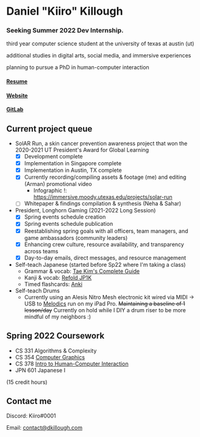 # Daniel "Kiiro" Killough

### Seeking Summer 2022 Dev Internship.

third year computer science student at the university of texas at austin (ut)

additional studies in digital arts, social media, and immersive experiences

planning to pursue a PhD in human-computer interaction

#### [Resume](https://docs.google.com/document/d/1FXz1NcMgJVjqL3nQ0yIsqa_5oouOKkEJ6UOfTG9ajCk/edit?usp=sharing)
#### [Website](https://dkillough.com/)
#### [GitLab](https://gitlab.com/dkillough)

## Current project queue

- SolAR Run, a skin cancer prevention awareness project that won the 2020-2021 UT President's Award for Global Learning 
  - [x] Development complete
  - [x] Implementation in Singapore complete
  - [x] Implementation in Austin, TX complete 
  - [x] Currently recording/compiling assets & footage (me) and editing (Arman) promotional video
    - Infographic !: https://immersive.moody.utexas.edu/projects/solar-run
  - [ ] Whitepaper & findings compilation & synthesis (Neha & Sahar)
- President, Longhorn Gaming (2021-2022 Long Session)
  - [x] Spring events schedule creation
  - [x] Spring events schedule publication
  - [x] Reestablishing spring goals with all officers, team managers, and game ambassadors (community leaders) 
  - [x] Enhancing crew culture, resource availability, and transparency across teams
  - [x] Day-to-day emails, direct messages, and resource management
- Self-teach Japanese (started before Sp22 where I'm taking a class)
  - Grammar & vocab: [Tae Kim's Complete Guide](http://guidetojapanese.org/learn/complete/)
  - Kanji & vocab: [Refold JP1K](https://refold.la/japanese/deck/)
  - Timed flashcards: [Anki](https://apps.ankiweb.net/index.html)
- Self-teach Drums
  - Currently using an Alesis Nitro Mesh electronic kit wired via MIDI -> USB to [Melodics](https://melodics.com) run on my iPad Pro. ~~Maintaining a baseline of 1 lesson/day~~ Currently on hold while I DIY a drum riser to be more mindful of my neighbors :)

## Spring 2022 Coursework

- CS 331 Algorithms & Complexity
- CS 354 [Computer Graphics](https://www.cs.utexas.edu/~theshark/courses/cs354/)
- CS 378 [Intro to Human-Computer Interaction](https://amypavel.com/teaching/cs378sp22/)
- JPN 601 Japanese I

(15 credit hours)

## Contact me

Discord: Kiiro#0001

Email: contact@dkillough.com
